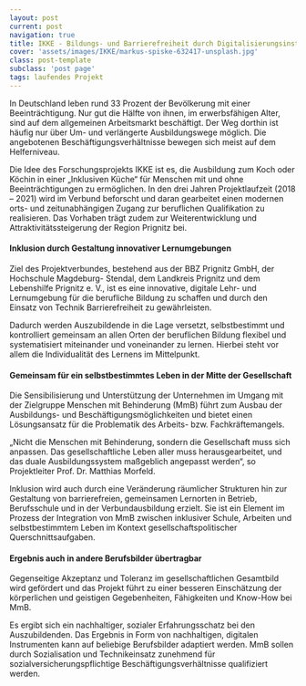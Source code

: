 ```yaml
---
layout: post
current: post
navigation: true
title: IKKE - Bildungs- und Barrierefreiheit durch Digitalisierungsinstrumente in der beruflichen Ausbildung
cover: 'assets/images/IKKE/markus-spiske-632417-unsplash.jpg'
class: post-template
subclass: 'post page'
tags: laufendes Projekt
---
```


In Deutschland leben rund 33 Prozent der Bevölkerung mit einer Beeinträchtigung. Nur gut die Hälfte von ihnen, im erwerbsfähigen Alter, sind auf dem allgemeinen Arbeitsmarkt beschäftigt. Der Weg dorthin ist häufig nur über Um- und verlängerte Ausbildungswege möglich. Die angebotenen Beschäftigungsverhältnisse bewegen sich meist auf dem Helferniveau.

Die Idee des Forschungsprojekts IKKE ist es, die Ausbildung zum Koch oder Köchin in einer „Inklusiven Küche“ für Menschen mit und ohne Beeinträchtigungen zu ermöglichen. In den drei Jahren Projektlaufzeit (2018 – 2021) wird im Verbund beforscht und daran gearbeitet einen modernen orts- und zeitunabhängigen Zugang zur beruflichen Qualifikation zu realisieren. Das Vorhaben trägt zudem zur Weiterentwicklung und Attraktivitätssteigerung der Region Prignitz bei.

#### Inklusion durch Gestaltung innovativer Lernumgebungen

Ziel des Projektverbundes, bestehend aus der BBZ Prignitz GmbH, der Hochschule Magdeburg- Stendal, dem Landkreis Prignitz und dem Lebenshilfe Prignitz e. V., ist es eine innovative, digitale Lehr- und Lernumgebung für die berufliche Bildung zu schaffen und durch den Einsatz von Technik Barrierefreiheit zu gewährleisten.

Dadurch werden Auszubildende in die Lage versetzt, selbstbestimmt und kontrolliert gemeinsam an allen Orten der beruflichen Bildung flexibel und systematisiert miteinander und voneinander zu lernen. Hierbei steht vor allem die Individualität des Lernens im Mittelpunkt.

#### Gemeinsam für ein selbstbestimmtes Leben in der Mitte der Gesellschaft

Die Sensibilisierung und Unterstützung der Unternehmen im Umgang mit der Zielgruppe Menschen mit Behinderung (MmB) führt zum Ausbau der Ausbildungs- und Beschäftigungsmöglichkeiten und bietet einen Lösungsansatz für die Problematik des Arbeits- bzw. Fachkräftemangels.

„Nicht die Menschen mit Behinderung, sondern die Gesellschaft muss sich anpassen. Das gesellschaftliche Leben aller muss herausgearbeitet, und das duale Ausbildungssystem maßgeblich angepasst werden“, so Projektleiter Prof. Dr. Matthias Morfeld.

Inklusion wird auch durch eine Veränderung räumlicher Strukturen hin zur Gestaltung von barrierefreien, gemeinsamen Lernorten in Betrieb, Berufsschule und in der Verbundausbildung erzielt. Sie ist ein Element im Prozess der Integration von MmB zwischen inklusiver Schule, Arbeiten und selbstbestimmtem Leben im Kontext gesellschaftspolitischer Querschnittsaufgaben.

#### Ergebnis auch in andere Berufsbilder übertragbar

Gegenseitige Akzeptanz und Toleranz im gesellschaftlichen Gesamtbild wird gefördert und das Projekt führt zu einer besseren Einschätzung der körperlichen und geistigen Gegebenheiten, Fähigkeiten und Know-How bei MmB.

Es ergibt sich ein nachhaltiger, sozialer Erfahrungsschatz bei den Auszubildenden. Das Ergebnis in Form von nachhaltigen, digitalen Instrumenten kann auf beliebige Berufsbilder adaptiert werden. MmB sollen durch Sozialisation und Technikeinsatz zunehmend für sozialversicherungspflichtige Beschäftigungsverhältnisse qualifiziert werden.
